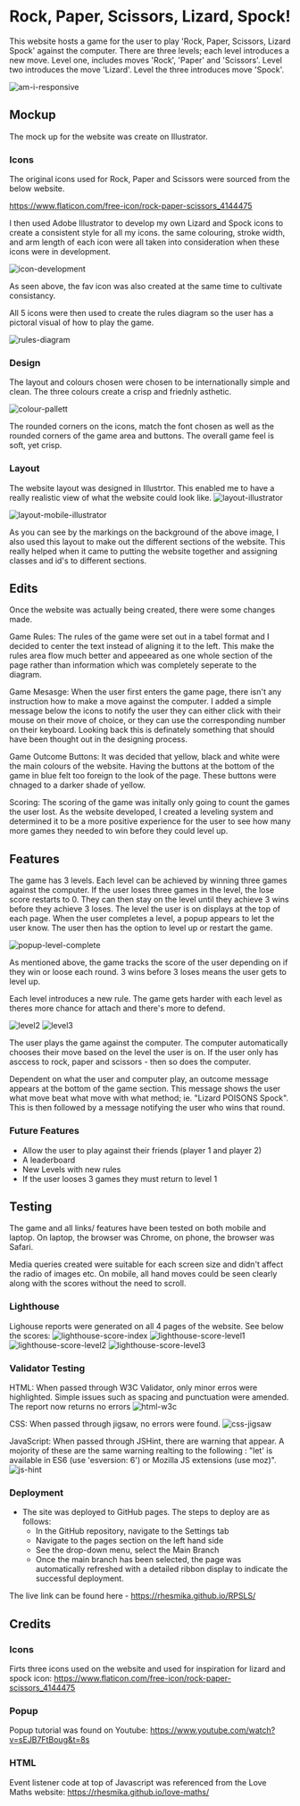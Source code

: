 # Rock, Paper, Scissors, Lizard, Spock!

This website hosts a game for the user to play 'Rock, Paper, Scissors, Lizard Spock' against the computer. There are three levels; each level introduces a new move. Level one, includes moves 'Rock', 'Paper' and 'Scissors'. Level two introduces the move 'Lizard'. Level the three introduces move 'Spock'. 

![am-i-responsive](assets/images/readme/am-i-responsive.png)

## Mockup

The mock up for the website was create on Illustrator. 

### Icons
The original icons used for Rock, Paper and Scissors were sourced from the below website. 

https://www.flaticon.com/free-icon/rock-paper-scissors_4144475

I then used Adobe Illustrator to develop my own Lizard and Spock icons to create a consistent style for all my icons. the same colouring, stroke width, and arm length of each icon were all taken into consideration when these icons were in development. 

![icon-development](assets/images/readme/icon-development-illustrator.png)

As seen above, the fav icon was also created at the same time to cultivate consistancy. 

All 5 icons were then used to create the rules diagram so the user has a pictoral visual of how to play the game. 

![rules-diagram](assets/images/readme/rules-diagram-illustrator.png)

### Design

The layout and colours chosen were chosen to be internationally simple and clean. The three colours create a crisp and friednly asthetic. 

![colour-pallett](assets/images/readme/library-illustrator.png)


The rounded corners on the icons, match the font chosen as well as the rounded corners of the game area and buttons.  The overall game feel is soft, yet crisp. 

### Layout

The website layout was designed in Illustrtor. This enabled me to have a really realistic view of what the website could look like. 
![layout-illustrator](assets/images/readme/layout-illustrator.png)

![layout-mobile-illustrator](assets/images/readme/layout-mobile-illustrator.png)


As you can see by the markings on the background of the above image, I also used this layout to make out the different sections of the website. This really helped when it came to putting the website together and assigning classes and id's to different sections. 

## Edits

Once the website was actually being created, there were some changes made. 

Game Rules:
The rules of the game were set out in a tabel format and I decided to center the text instead of aligning it to the left.  This make the rules area flow much better and appeeared as one whole section of the page rather than information which was completely seperate to the diagram. 

Game Mesasge:
When the user first enters the game page, there isn't any instruction how to make a move against the computer.  I added a simple message below the icons to notify the user they can either click with their mouse on their move of choice, or they can use the corresponding number on their keyboard. Looking back this is definately something that should have been thought out in the designing process. 

Game Outcome Buttons:
It was decided that yellow, black and white were the main colours of the website. Having the buttons at the bottom of the game in blue felt too foreign to the look of the page. These buttons were chnaged to a darker shade of yellow. 

Scoring: 
The scoring of the game was initally only going to count the games the user lost. As the website developed, I created a leveling system and determined it to be a more positive experience for the user to see how many more games they needed to win before they could level up. 


## Features
The game has 3 levels. Each level can be achieved by winning three games against the computer.  If the user loses three games in the level, the lose score restarts to 0. They can then stay on the level until they achieve 3 wins before they achieve 3 loses. The level the user is on displays at the top of each page. 
When the user completes a level, a popup appears to let the user know.  The user then has the option to level up or restart the game. 

![popup-level-complete](assets/images/readme/popup.png)


As mentioned above, the game tracks the score of the user depending on if they win or loose each round.  3 wins before 3 loses means the user gets to level up.

Each level introduces a new rule.  The game gets harder with each level as theres more chance for attach and there's more to defend.

![level2](assets/images/readme/level2.png)
![level3](assets/images/readme/level3.png)


The user plays the game against the computer. The computer automatically chooses their move based on the level the user is on. If the user only has asccess to rock, paper and scissors - then so does the computer. 

Dependent on what the user and computer play, an outcome message appears at the bottom of the game section. This message shows the user what move beat what move with what method; ie. "Lizard POISONS Spock". This is then followed by a message notifying the user who wins that round. 

### Future Features
- Allow the user to play against their friends (player 1 and player 2)
- A leaderboard
- New Levels with new rules
- If the user looses 3 games they must return to level 1


## Testing

The game and all links/ features have been tested on both mobile and laptop. On laptop, the browser was Chrome, on phone, the browser was Safari.

Media queries created were suitable for each screen size and didn't affect the radio of images etc. On mobile, all hand moves could be seen clearly along with the scores without the need to scroll. 

### Lighthouse

Lighouse reports were generated on all 4 pages of the website. See below the scores:
![lighthouse-score-index](assets/images/readme/lighthouse-index.png)
![lighthouse-score-level1](assets/images/readme/lighthouse-level1.png)
![lighthouse-score-level2](assets/images/readme/lighthouse-level2.png)
![lighthouse-score-level3](assets/images/readme/lighthouse-level3.png)


### Validator Testing

HTML:
When passed through W3C Validator, only minor erros were highlighted. Simple issues such as spacing and punctuation were amended. 
The report now returns no errors 
![html-w3c](assets/images/readme/html-w3c.png)

CSS: 
When passed through jigsaw, no errors were found. 
![css-jigsaw](assets/images/readme/css-jigsaw.png)

JavaScript:
When passed through JSHint, there are warning that appear.  A mojority of these are the same warning realting to the following : "let' is available in ES6 (use 'esversion: 6') or Mozilla JS extensions (use moz)". 
![js-hint](assets/images/readme/js-jshint.png)

### Deployment
- The site was deployed to GitHub pages. The steps to deploy are as follows: 
  - In the GitHub repository, navigate to the Settings tab 
  - Navigate to the pages section on the left hand side
  - See the drop-down menu, select the Main Branch
  - Once the main branch has been selected, the page was automatically refreshed with a detailed ribbon display to indicate the successful deployment. 

The live link can be found here - https://rhesmika.github.io/RPSLS/


## Credits

### Icons
Firts three icons used on the website and used for inspiration for lizard and spock icon: 
https://www.flaticon.com/free-icon/rock-paper-scissors_4144475

### Popup
Popup tutorial was found on Youtube:
https://www.youtube.com/watch?v=sEJB7FtBoug&t=8s

### HTML
Event listener code at top of Javascript was referenced from the Love Maths website: https://rhesmika.github.io/love-maths/
